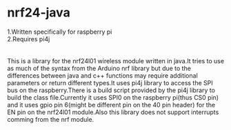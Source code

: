 # nrf24-java
1.Written specifically for raspberry pi\
2.Requires pi4j\
\
\
This is a library for the nrf24l01 wireless module written in java.It tries to use as much of the syntax from the Arduino nrf library but due to the differences 
between java and c++ functions may require additional parameters or return different types.It uses pi4j library to access the SPI bus on the raspberry.There is a
build script provided by the pi4j library to build the class file.Currently it uses SPI0 on the raspberry pi(thus CS0 pin) and it uses gpio pin 6(might be different pin on the 40 pin header) for the EN pin on the nrf24l01 module.Also this library does not support interrupts comming from the nrf module.
